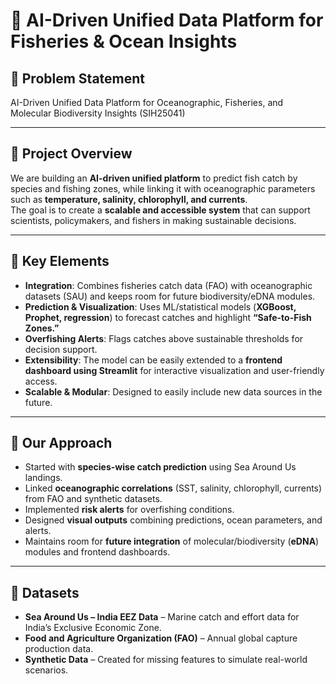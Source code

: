 # 🌊 AI-Driven Unified Data Platform for Fisheries & Ocean Insights  

## 🔹 Problem Statement

AI-Driven Unified Data Platform for Oceanographic, Fisheries, and Molecular Biodiversity Insights (SIH25041)

---

## 🔹 Project Overview  

We are building an **AI-driven unified platform** to predict fish catch by species and fishing zones, while linking it with oceanographic parameters such as **temperature, salinity, chlorophyll, and currents**.  
The goal is to create a **scalable and accessible system** that can support scientists, policymakers, and fishers in making sustainable decisions.  

---

## 🔹 Key Elements  

- **Integration**: Combines fisheries catch data (FAO) with oceanographic datasets (SAU) and keeps room for future biodiversity/eDNA modules.  
- **Prediction & Visualization**: Uses ML/statistical models (**XGBoost, Prophet, regression**) to forecast catches and highlight **“Safe-to-Fish Zones.”**  
- **Overfishing Alerts**: Flags catches above sustainable thresholds for decision support.  
- **Extensibility**: The model can be easily extended to a **frontend dashboard using Streamlit** for interactive visualization and user-friendly access.  
- **Scalable & Modular**: Designed to easily include new data sources in the future.  

---

## 🔹 Our Approach  

- Started with **species-wise catch prediction** using Sea Around Us landings.  
- Linked **oceanographic correlations** (SST, salinity, chlorophyll, currents) from FAO and synthetic datasets.  
- Implemented **risk alerts** for overfishing conditions.  
- Designed **visual outputs** combining predictions, ocean parameters, and alerts.  
- Maintains room for **future integration** of molecular/biodiversity (**eDNA**) modules and frontend dashboards.  

---

## 🔹 Datasets  

- **Sea Around Us – India EEZ Data** – Marine catch and effort data for India’s Exclusive Economic Zone.  
- **Food and Agriculture Organization (FAO)** – Annual global capture production data.  
- **Synthetic Data** – Created for missing features to simulate real-world scenarios.  
